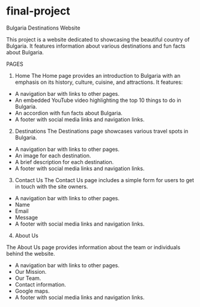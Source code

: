 # final-project
Bulgaria Destinations Website

This project is a website dedicated to showcasing the beautiful country of Bulgaria. It features information about various destinations and fun facts about Bulgaria.

PAGES

1. Home
The Home page provides an introduction to Bulgaria with an emphasis on its history, culture, cuisine, and attractions. It features:
- A navigation bar with links to other pages.
- An embedded YouTube video highlighting the top 10 things to do in Bulgaria.
- An accordion with fun facts about Bulgaria.
- A footer with social media links and navigation links.


2. Destinations
The Destinations page showcases various travel spots in Bulgaria.

- A navigation bar with links to other pages.
- An image for each destination.
- A brief description for each destination.
- A footer with social media links and navigation links.


3. Contact Us
The Contact Us page includes a simple form for users to get in touch with the site owners. 

- A navigation bar with links to other pages.
- Name
- Email
- Message
- A footer with social media links and navigation links.

4. About Us

The About Us page provides information about the team or individuals behind the website.

- A navigation bar with links to other pages.
- Our Mission.
- Our Team.
- Contact information.
- Google maps.
- A footer with social media links and navigation links.

